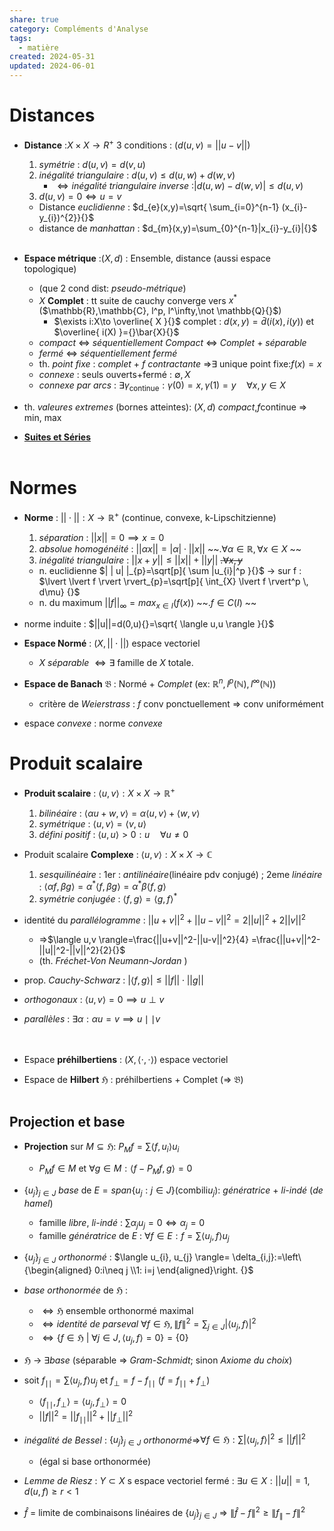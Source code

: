 ```yaml
---  
share: true  
category: Compléments d'Analyse  
tags:  
  - matière  
created: 2024-05-31  
updated: 2024-06-01  
---  
```

# Distances  
  
- **Distance** :$X\times X\to R^+{}$ 3 conditions : ($d(u,v)=| |u-v| |{}$)  
	1. *symétrie* : $d(u,v)=d(v,u){}$  
	2. *inégalité triangulaire* : $d(u,v)\leq d(u,w)+d(w,v){}$  
		- $\iff{}$*inégalité triangulaire inverse* :$|d(u,w)-d(w,v)| \leq d(u,v){}$  
	3. $d(u,v)=0\iff u=v{}$   
	- Distance *euclidienne* : $d_{e}(x,y)=\sqrt{ \sum_{i=0}^{n-1} (x_{i}-y_{i})^{2}}{}$  
	- distance de *manhattan* : $d_{m}(x,y)=\sum_{0}^{n-1}|x_{i}-y_{i}|{}$  
&nbsp;  
  
- **Espace métrique** :$(X,d){}$ : Ensemble, distance (aussi espace topologique)  
	- (que 2 cond dist: *pseudo-métrique*)  
	- $X{}$ **Complet** : tt suite de cauchy converge vers $x^*{}$ ($\mathbb{R},\mathbb{C}, l^p, l^\infty,\not \mathbb{Q}{}$)  
		- $\exists i:X\to \overline{ X }{}$ complet : $d(x,y)=\bar{d}(i(x),i(y)){}$ et $\overline{ i(X) }={}\bar{X}{}$  
	- *compact* ⇔ *séquentiellement Compact* ⇔ *Complet* + *séparable*  
	- *fermé* ⇔ *séquentiellement fermé*  
	- th. *point fixe* : *complet* + $f{}$ *contractante* ⇒$\exists{}$ unique point fixe:$f(x)=x{}$  
	- *connexe* : seuls ouverts+fermé : $\emptyset,X {}$  
	- *connexe par arcs* : $\exists\gamma_{\text{continue}}:\gamma(0)=x, \gamma(1)=y\quad\forall x,y\in X{}$  
  
- th. *valeures extremes* (bornes atteintes): $(X,d){}$ *compact*,$f{}$continue ⇒ min, max  
  
- **[Suites et Séries](Suites%20et%20S%C3%A9ries.md)**  
&nbsp;  
# Normes  
  
- **Norme** : $||\cdot||:X\to \mathbb{R}^+{}$  (continue, convexe, k-Lipschitzienne)  
	1. *séparation* : $\lvert \lvert x \rvert \rvert=0 \implies x=0{}$   
	2. *absolue homogénéité* : $\lvert \lvert \alpha x \rvert \rvert = \lvert \alpha \rvert\cdot \lvert \lvert x \rvert \rvert{}$ ~~.$\forall \alpha \in \mathbb{R},\forall x\in X{}$ ~~  
	3. *inégalité triangulaire* : $||x+y||\leq||x||+||y||{}$  ~~.$\forall x,y{}$~~  
	- n. euclidienne $| | u| |_{p}=\sqrt[p]{ \sum |u_{i}|^p }{}$  → sur f : $\lvert \lvert f \rvert \rvert_{p}=\sqrt[p]{  \int_{X} \lvert f \rvert^p \, d\mu} {}$  
	- n. du maximum  $| | f| |_{\infty}=max_{x\in I}(f(x)){}$ ~~.$f\in C(I){}$ ~~  
  
- norme induite : $||u||=d(0,u){}=\sqrt{ \langle u,u \rangle }{}$  
  
- **Espace Normé** : $(X, | | \cdot| |){}$  espace vectoriel  
	- $X{}$ *séparable* $\iff{}\exists$ famille de $X{}$ totale.  
  
- **Espace de Banach** $\mathfrak{B}$ : Normé + *Complet* (ex: $\mathbb{R}^n, l^p(\mathbb{N}),l^\infty(\mathbb{N}){}$)  
	- critère de *Weierstrass* : $f{}$ conv ponctuellement ⇒ conv uniformément  
  
- espace *convexe* : norme *convexe*  
# Produit scalaire  
  
- **Produit scalaire** : $\langle u,v \rangle:X\times X\to \mathbb{R}^+{}$  
	1. *bilinéaire* : $\langle \alpha u + w,v \rangle=\alpha\langle u,v \rangle + \langle w,v \rangle{}$  
	2. *symétrique* : $\langle u,v \rangle= \langle v,u \rangle{}$  
	3. *défini positif* : $\langle u,u \rangle>0 : u\quad \forall u\neq 0{}$  
  
- Produit scalaire **Complexe** : $\langle u,v \rangle:X\times X\to \mathbb{C}{}$  
	1. *sesquilinéaire* : 1er : *antilinéaire*(linéaire pdv conjugé) ; 2eme *linéaire* : $\langle \alpha f,\beta g \rangle=\alpha^*\langle f,\beta g \rangle = \alpha^*\beta\langle f,g \rangle{}$  
	2. *symétrie conjugée* : $\langle f,g \rangle= \langle g,f \rangle^*{}$  
  
- identité du *parallélogramme* : $||u+v||^2+||u-v||^2=2||u||^2+2||v||^2{}$  
	- ⇒$\langle u,v \rangle=\frac{||u+v||^2-||u-v||^2}{4} =\frac{||u+v||^2-||u||^2-||v||^2}{2}{}$  
	- (th. *Fréchet-Von Neumann-Jordan* )  
  
- prop. *Cauchy-Schwarz* : $\lvert \langle f,g \rangle \rvert\leq \lvert \lvert f \rvert \rvert\cdot \lvert \lvert g \rvert \rvert{}$  
  
- *orthogonaux* : $\langle u,v \rangle=0\implies u\perp v{}$   
  
- *parallèles* : $\exists \alpha:\alpha u=v\implies u\mid\mid v{}$  
&nbsp;  
&nbsp;  
  
- Espace **préhilbertiens** : $(X, \langle \cdot,\cdot \rangle){}$ espace vectoriel  
  
- Espace de **Hilbert** $\mathfrak{H}{}$ : préhilbertiens + Complet      (⇒ $\mathfrak{B}{}$)   
&nbsp;  
## Projection et base  
  
- **Projection** sur $M\subseteq \mathfrak{H}{}$: $P_{M}f=\sum \langle f,u_{i} \rangle u_{i} {}$   
	- $P_{M}f \in M{}$  et $\forall g \in M:\langle f-P_{M}f,g \rangle=0{}$  
  
- $\{ u_{j} \}_{j\in J}{}$ *base* de $E={}span\{ u_{j}: j\in J \}{}$(combili$u_{j}{}$): *génératrice* + *li-indé* (*de hamel*)  
	- famille *libre*, *li-indé* : $\sum \alpha_{j}u_{j}=0 \iff \alpha_{j}=0{}$   
	- famille *génératrice* de $E{}$ :  $\forall f\in E:f=\sum \langle u_{j},f \rangle{}u_{j}{}$  
  
- $\{ u_{j} \}_{j\in J}{}$ *orthonormé* : $\langle u_{i}, u_{j} \rangle= \delta_{i,j}:=\left\{\begin{aligned} 0:i\neq j \\1: i=j \end{aligned}\right. {}$  
  
- *base orthonormée* de $\mathfrak{H}{}$ :   
	- $\iff{}\mathfrak{H}$ ensemble orthonormé maximal  
	- $\iff{}$*identité de parseval* $\forall f \in \mathfrak{H}, \|f\|^2 = \sum_{j \in J} |\langle u_j, f \rangle|^2{}$   
	- $\iff\{ f \in \mathfrak{H} \ | \ \forall j \in J, \langle u_j, f \rangle = 0 \} = \{0\}​{}$  
  
- $\mathfrak{H}{}$ → $\exists{}$*base* (séparable ⇒ *Gram-Schmidt*; sinon *Axiome du choix*)  
  
- soit $f_{\mid\mid}=\sum\langle u_{j},f \rangle u_{j}{}$ et $f_{\perp}=f - f_{\mid\mid}{}$ ($f=f_{\mid\mid}+f_{\perp}{}$)  
	- $\langle f_{\mid\mid},f_{\perp} \rangle= \langle u_{j},f_{\perp} \rangle=0{}$  
	- $|| f||^2=|| f_{\mid\mid}||^2+|| f_{\perp }||^2{}$  
  
- *inégalité de Bessel* : $\{ u_{j} \}_{j\in J}{}$ *orthonormé*⇒$\forall f\in \mathfrak{H}{}:\sum\lvert \langle u_{j},f \rangle \rvert^2\leq \lvert \lvert f \rvert \rvert^{2}$  
	- (égal si base orthonormée)  
  
- *Lemme de Riesz* : $Y\subset X{}$ s espace vectoriel fermé : $\exists u\in X:\lvert \lvert u \rvert \rvert=1,d(u,f)\geq r < 1{}$   
  
- $\hat{f}$ = limite de combinaisons linéaires de $\{u_j\}_{j\in J}$ ⇒ $\|\hat{f}-f\|^2 \geq \| f_\parallel - f \|^2$  
